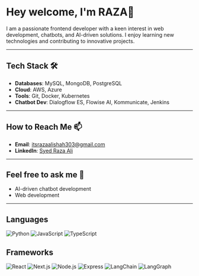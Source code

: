 # Hey welcome, I'm RAZA👋

I am a passionate frontend developer with a keen interest in web development, chatbots, and AI-driven solutions. I enjoy learning new technologies and contributing to innovative projects.

---

##  Tech Stack 🛠️
- **Databases**: MySQL, MongoDB, PostgreSQL
- **Cloud**: AWS, Azure
- **Tools**: Git, Docker, Kubernetes
- **Chatbot Dev**: Dialogflow ES, Flowise AI, Kommunicate, Jenkins


---

##  How to Reach Me 📫
- **Email**: itsrazaalishah303@gmail.com
- **LinkedIn**: [Syed Raza Ali](https://www.linkedin.com/in/syed-raza-ali-346263308/)

---

##  Feel free to ask me 💬
- AI-driven chatbot development
- Web development

---

##  Languages 
  ![Python](https://img.shields.io/badge/-Python-blue)  ![JavaScript](https://img.shields.io/badge/-JavaScript-yellow)  ![TypeScript](https://img.shields.io/badge/-TypeScript-blue)

## Frameworks  
![React](https://img.shields.io/badge/-React-61DAFB?logo=react&logoColor=white&style=flat)   ![Next.js](https://img.shields.io/badge/-Next.js-000000?logo=next.js&logoColor=white&style=flat)  ![Node.js](https://img.shields.io/badge/-Node.js-339933?logo=node.js&logoColor=white&style=flat)  ![Express](https://img.shields.io/badge/-Express-000000?logo=express&logoColor=white&style=flat)  ![LangChain](https://img.shields.io/badge/-LangChain-blue?style=flat)  ![LangGraph](https://img.shields.io/badge/-LangGraph-orange?style=flat)


